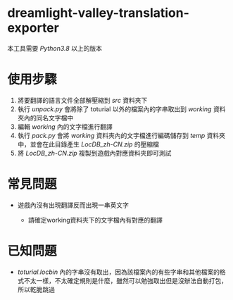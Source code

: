 # dreamlight-valley-translation-exporter


本工具需要 *Python3.8* 以上的版本


# 使用步驟

1. 將要翻譯的語言文件全部解壓縮到 *src* 資料夾下
2. 執行 *unpack.py* 會將除了 toturial 以外的檔案內的字串取出到 *working* 資料夾內的同名文字檔中
3. 編輯 *working* 內的文字檔進行翻譯
4. 執行 *pack.py* 會將 *working* 資料夾內的文字檔進行編碼儲存到 *temp* 資料夾中，並會在此目錄產生 *LocDB_zh-CN.zip* 的壓縮檔
5. 將 *LocDB_zh-CN.zip* 複製到遊戲內對應資料夾即可測試

# 常見問題
* 遊戲內沒有出現翻譯反而出現一串英文字

    * 請確定working資料夾下的文字檔內有對應的翻譯

# 已知問題
* *toturial.locbin* 內的字串沒有取出，因為該檔案內的有些字串和其他檔案的格式不太一樣，不太確定規則是什麼，雖然可以勉強取出但是沒辦法自動打包，所以乾脆跳過